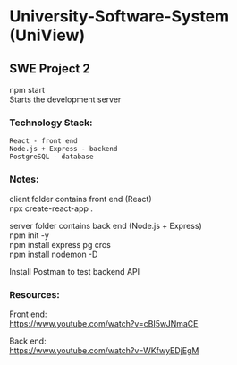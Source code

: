 # University-Software-System (UniView)
## SWE Project 2

npm start  
    Starts the development server


### Technology Stack:  
    React - front end  
    Node.js + Express - backend  
    PostgreSQL - database  

### Notes:  
client folder contains front end (React)  
    npx create-react-app .  

server folder contains back end (Node.js + Express)  
    npm init -y  
    npm install express pg cros  
    npm install nodemon -D  

Install Postman to test backend API  



### Resources:  
Front end:    
    https://www.youtube.com/watch?v=cBI5wJNmaCE  

Back end:    
    https://www.youtube.com/watch?v=WKfwyEDjEgM  
